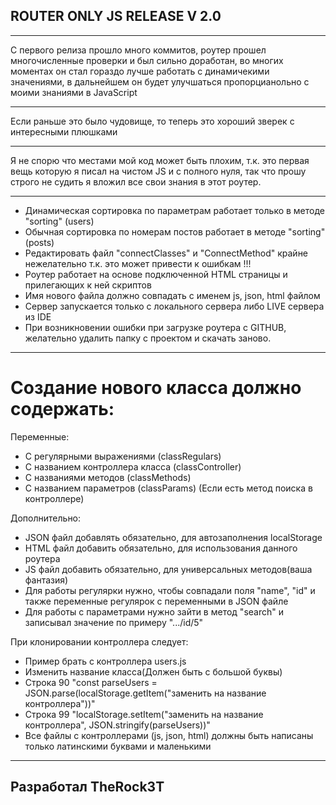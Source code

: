 
ROUTER ONLY JS RELEASE V 2.0
---
___
С первого релиза прошло много коммитов, роутер прошел многочисленные проверки и был сильно доработан, во многих моментах он стал гораздо лучше работать с динамичекими значениями, в дальнейшем он будет улучшаться пропорцианольно с моими знаниями в JavaScript
___
Если раньше это было чудовище, то теперь это хороший зверек с интересными плюшками
___
Я не спорю что местами мой код может быть плохим,
т.к. это первая вещь которую я писал на чистом JS
и с полного нуля, так что прошу строго не судить я вложил все свои знания в этот роутер.
___
+ Динамическая сортировка по параметрам работает только в методе "sorting" (users)
+ Обычная сортировка по номерам постов работает в методе "sorting" (posts)
+ Редактировать файл "connectClasses" и "ConnectMethod" крайне нежелательно т.к. это может привести к ошибкам !!!
+ Роутер работает на основе подключенной HTML страницы и прилегающих к ней скриптов
+ Имя нового файла должно совпадать с именем js, json, html файлом
+ Сервер запускается только с локального сервера либо LIVE сервера из IDE
+ При возникновении ошибки при загрузке роутера с GITHUB, желательно удалить папку с проектом и скачать заново.
---
Создание нового класса должно содержать:
=
Переменные:
+ С регулярными выражениями (classRegulars)
+ С названием контроллера класса (classController)
+ С названиями методов (classMethods)
+ С названием параметров (classParams) (Если есть метод поиска в контроллере)

Дополнительно:
+ JSON файл добавлять обязательно, для автозаполнения localStorage
+ HTML файл добавить обязательно, для использования данного роутера
+ JS файл добавить обязательно, для универсальных методов(ваша фантазия)
+ Для работы регулярки нужно, чтобы совпадали поля "name", "id" и также переменные регулярок с переменными в JSON файле
+ Для работы с параметрами нужно зайти в метод "search" и записывал значение по примеру ".../id/5"


При клонировании контроллера следует:
+ Пример брать с контроллера users.js
+ Изменить название класса(Должен быть с большой буквы)
+ Строка 90 "const parseUsers = JSON.parse(localStorage.getItem("заменить на название контроллера"))"
+ Строка 99 "localStorage.setItem("заменить на название контроллера", JSON.stringify(parseUsers))"
+ Все файлы с контроллерами (js, json, html) должны быть написаны только латинскими буквами и маленькими
___
Разработал TheRock3T
---
